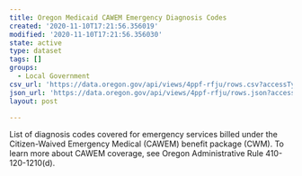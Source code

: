 ```yaml
---
title: Oregon Medicaid CAWEM Emergency Diagnosis Codes
created: '2020-11-10T17:21:56.356019'
modified: '2020-11-10T17:21:56.356030'
state: active
type: dataset
tags: []
groups:
  - Local Government
csv_url: 'https://data.oregon.gov/api/views/4ppf-rfju/rows.csv?accessType=DOWNLOAD'
json_url: 'https://data.oregon.gov/api/views/4ppf-rfju/rows.json?accessType=DOWNLOAD'
layout: post

---
```

List of diagnosis codes covered for emergency services billed under the Citizen-Waived Emergency Medical (CAWEM) benefit package (CWM). To learn more about CAWEM coverage, see Oregon Administrative Rule 410-120-1210(d).

